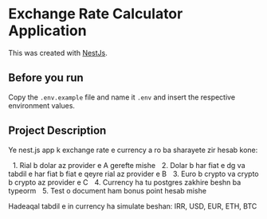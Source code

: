 # Exchange Rate Calculator Application

This was created with [NestJs](NESTJS.md).

## Before you run

Copy the `.env.example` file and name it `.env` and insert the respective environment values.


## Project Description

Ye nest.js app k exchange rate e  currency a ro ba sharayete zir hesab kone:

 1.⁠ ⁠Rial b dolar az provider e A gerefte mishe
 2.⁠ ⁠Dolar b har fiat e dg va tabdil e har fiat b fiat e qeyre rial az provider e B
 3.⁠ ⁠Euro b crypto va crypto b crypto az provider e C
 4.⁠ ⁠Currency ha tu postgres zakhire beshn ba typeorm
 5.⁠ ⁠Test o document ham bonus point hesab mishe

Hadeaqal tabdil e in currency ha simulate beshan: IRR, USD, EUR, ETH, BTC
